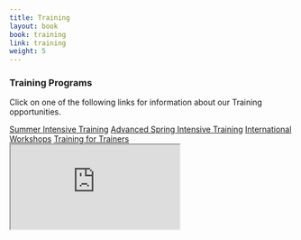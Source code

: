 ```yaml
---
title: Training
layout: book
book: training
link: training
weight: 5
---
```

<div class="row">
    <div class="col-sm-12">
        <div class="panel panel-default">
          <div class="panel-heading">
            <h3 class="panel-title header-title">Training Programs</h3>
          </div>
          <div class="panel-body">
            <div class="well">
                <p>Click on one of the following links for information about our Training opportunities.</p>
            </div>
            <a href="#summer" class="btn btn-block btn-success">Summer Intensive Training</a>
            <a href="#advanced" class="btn btn-block btn-success">Advanced Spring Intensive Training</a>
            <a href="#international" class="btn btn-block btn-success">International Workshops</a>
            <a href="#trainers" class="btn btn-block btn-success">Training for Trainers</a>
          </div>
        </div>
    </div>
</div>
<div class="row" style="margin-bottom: 60px;">
    <div class="col-sm-10 col-sm-offset-1">
        <div class="embed-responsive embed-responsive-16by9">
            <iframe class="embed-responsive-item" src="https://www.youtube.com/embed/Dpk5s9qoXR0"></iframe>
        </div>
    </div>
</div>
